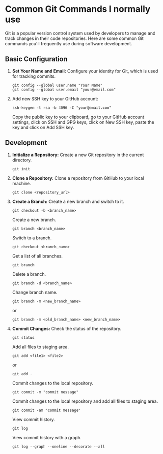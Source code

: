 # Common Git Commands I normally use

Git is a popular version control system used by developers to manage and track changes in their code repositories. Here are some common Git commands you'll frequently use during software development.

## Basic Configuration

1. **Set Your Name and Email:**
   Configure your identity for Git, which is used for tracking commits.
   ```
   git config --global user.name "Your Name"
   git config --global user.email "your@email.com"
   ```
2. Add new SSH key to your GitHub account:
   ```
   ssh-keygen -t rsa -b 4096 -C "your@email.com"
   ```
   Copy the public key to your clipboard, go to your GitHub account settings, click on SSH and GPG keys, click on New SSH key, paste the key and click on Add SSH key.

## Development

1. **Initialize a Repository:**
   Create a new Git repository in the current directory.

   ```
   git init
   ```

2. **Clone a Repository:**
   Clone a repository from GitHub to your local machine.
   ```
   git clone <repository_url>
   ```
3. **Create a Branch:**
   Create a new branch and switch to it.
   ```
   git checkout -b <branch_name>
   ```
   Create a new branch.
   ```
   git branch <branch_name>
   ```
   Switch to a branch.
   ```
   git checkout <branch_name>
   ```
   Get a list of all branches.
   ```
   git branch
   ```
   Delete a branch.
   ```
   git branch -d <branch_name>
   ```
   Change branch name.
   ```
   git branch -m <new_branch_name>
   ```
   or
   ```
   git branch -m <old_branch_name> <new_branch_name>
   ```
4. **Commit Changes:**
   Check the status of the repository.
   ```
   git status
   ```
   Add all files to staging area.
   ```
   git add <file1> <file2>
   ```
   or
   ```
   git add .
   ```
   Commit changes to the local repository.
   ```
   git commit -m "commit message"
   ```
   Commit changes to the local repository and add all files to staging area.
   ```
   git commit -am "commit message"
   ```
   View commit history.
   ```
   git log
   ```
   View commit history with a graph.
   ```
   git log --graph --oneline --decorate --all
   ```
